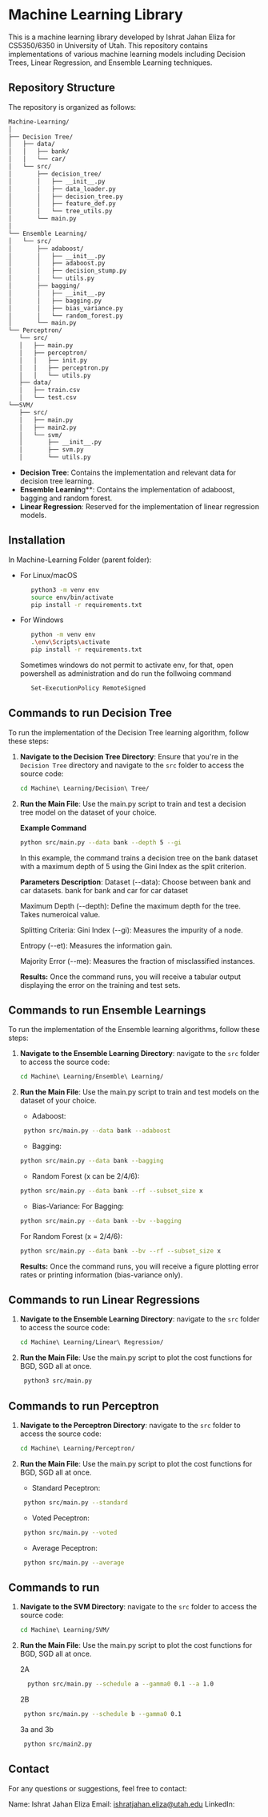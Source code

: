 # Machine Learning Library

This is a machine learning library developed by Ishrat Jahan Eliza for CS5350/6350 in University of Utah. This repository contains implementations of various machine learning models including Decision Trees, Linear Regression, and Ensemble Learning techniques.
## Repository Structure

The repository is organized as follows:

```bash
Machine-Learning/
│
├── Decision Tree/
│   ├── data/
│   │   ├── bank/
│   │   └── car/
│   └── src/
│       ├── decision_tree/
│       │   ├── __init__.py
│       │   ├── data_loader.py
│       │   ├── decision_tree.py
│       │   ├── feature_def.py
│       │   └── tree_utils.py
│       └── main.py
│
└── Ensemble Learning/
│   └── src/
│       ├── adaboost/
│       │   ├── __init__.py
│       │   ├── adaboost.py
│       │   ├── decision_stump.py
│       │   └── utils.py
│       ├── bagging/
│       │   ├── __init__.py
│       │   ├── bagging.py
│       │   ├── bias_variance.py
│       │   └── random_forest.py
│       └── main.py
└── Perceptron/
   └── src/
   │   ├── main.py
   │   ├── perceptron/
   │   │   ├── init.py
   │   │   ├── perceptron.py
   │   │   └── utils.py
   ├── data/
   │   ├── train.csv
   │   └── test.csv
└──SVM/
   ├── src/
   │   ├── main.py
   │   ├── main2.py
   │   └── svm/
   │       ├── __init__.py
   │       ├── svm.py
   │       └── utils.py

```

- **Decision Tree**: Contains the implementation and relevant data for decision tree learning.
- **Ensemble Learnin**g**: Contains the implementation of adaboost, bagging and random forest.
- **Linear Regression**: Reserved for the implementation of linear regression models.

## Installation

In Machine-Learning Folder (parent folder):
- For Linux/macOS
   ```bash
      python3 -m venv env
      source env/bin/activate
      pip install -r requirements.txt
   ```

- For Windows
   ```bash
      python -m venv env
      .\env\Scripts\activate
      pip install -r requirements.txt
    ```   
    Sometimes windows do not permit to activate env, for that, open powershell as administration and do run the follwoing command
    ```bash
       Set-ExecutionPolicy RemoteSigned
    ```


## Commands to run Decision Tree

To run the implementation of the Decision Tree learning algorithm, follow these steps:

1. **Navigate to the Decision Tree Directory**:
   Ensure that you're in the `Decision Tree` directory and navigate to the `src` folder to access the source code:

   ```bash
   cd Machine\ Learning/Decision\ Tree/

2. **Run the Main File**: 
   Use the main.py script to train and test a decision tree model on the dataset of your choice. 

    **Example Command**
    ```bash
    python src/main.py --data bank --depth 5 --gi
    ```

    In this example, the command trains a decision tree on the bank dataset with a maximum depth of 5 using the Gini Index as the split criterion.

    **Parameters Description**:
    Dataset (--data): Choose between bank and car datasets. bank for bank and car for car dataset

    Maximum Depth (--depth): Define the maximum depth for the tree. Takes numeroical value.

    Splitting Criteria:
    Gini Index (--gi): Measures the impurity of a node.

    Entropy (--et): Measures the information gain.

    Majority Error (--me): Measures the fraction of misclassified instances.
    
    **Results:**
    Once the command runs, you will receive a tabular output displaying the error on the training and test sets.

## Commands to run Ensemble Learnings

To run the implementation of the Ensemble learning algorithms, follow these steps:

1. **Navigate to the Ensemble Learning Directory**:
   navigate to the `src` folder to access the source code:

   ```bash
   cd Machine\ Learning/Ensemble\ Learning/

2. **Run the Main File**: 
   Use the main.py script to train and test models on the dataset of your choice. 

   - Adaboost:
   ```bash
    python src/main.py --data bank --adaboost
    ```
   - Bagging:
   ```bash
   python src/main.py --data bank --bagging
   ```
   - Random Forest (x can be 2/4/6):
   ```bash
   python src/main.py --data bank --rf --subset_size x
   ```
   - Bias-Variance:
   For Bagging:
   ```bash
   python src/main.py --data bank --bv --bagging
   ```
   For Random Forest (x = 2/4/6):
   ```bash
   python src/main.py --data bank --bv --rf --subset_size x
   ```
   **Results:**
   Once the command runs, you will receive a figure plotting error rates or printing information (bias-variance only).

## Commands to run Linear Regressions

1. **Navigate to the Ensemble Learning Directory**:
   navigate to the `src` folder to access the source code:

   ```bash
   cd Machine\ Learning/Linear\ Regression/

2. **Run the Main File**: 
   Use the main.py script to plot the cost functions for BGD, SGD all at once. 

   ```bash
    python3 src/main.py
    ```

## Commands to run Perceptron

1. **Navigate to the Perceptron Directory**:
   navigate to the `src` folder to access the source code:

   ```bash
   cd Machine\ Learning/Perceptron/

2. **Run the Main File**: 
   Use the main.py script to plot the cost functions for BGD, SGD all at once. 
   
   - Standard Peceptron:
   ```bash
    python src/main.py --standard
    ```
   - Voted Peceptron:
   ```bash
    python src/main.py --voted
    ```
   - Average Peceptron:
   ```bash
    python src/main.py --average
    ```

## Commands to run 

1. **Navigate to the SVM Directory**:
   navigate to the `src` folder to access the source code:

   ```bash
   cd Machine\ Learning/SVM/

2. **Run the Main File**: 
   Use the main.py script to plot the cost functions for BGD, SGD all at once. 

   2A
   ```bash
     python src/main.py --schedule a --gamma0 0.1 --a 1.0
    ```
   2B
   ```bash
    python src/main.py --schedule b --gamma0 0.1
    ```
   3a and 3b
   ```bash
    python src/main2.py
    ```
## Contact ##
For any questions or suggestions, feel free to contact:

Name: Ishrat Jahan Eliza
Email: ishratjahan.eliza@utah.edu
LinkedIn: 
